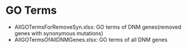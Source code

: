 # GO Terms
- AllGOTermsForRemoveSyn.xlsx: GO terms of DNM genes(removed genes with synonymous mutations)
- AllGOTermsOfAllDNMGenes.xlsx: GO terms of all DNM genes
